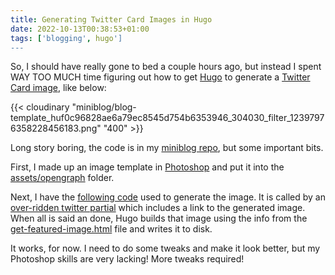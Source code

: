 ```yaml
---
title: Generating Twitter Card Images in Hugo
date: 2022-10-13T00:38:53+01:00
tags: ['blogging', hugo']
---
```


So, I should have really gone to bed a couple hours ago, but instead I spent WAY TOO MUCH time figuring out how to get [Hugo](https://gohugo.io/) to generate a [Twitter Card image](https://developer.twitter.com/en/docs/twitter-for-websites/cards/overview/summary-card-with-large-image), like below:

{{< cloudinary "miniblog/blog-template_huf0c96828ae6a79ec8545d754b6353946_304030_filter_12397976358228456183.png" "400" >}}

Long story boring, the code is in my [miniblog repo](https://github.com/tiernano/miniblog.tiernanotoole.ie), but some important bits.

First, I made up an image template in [Photoshop](https://geni.us/1XQTu8) and put it into the [assets/opengraph](https://github.com/tiernano/miniblog.tiernanotoole.ie/tree/master/assets/opengraph) folder.

Next, I have the [following code](https://github.com/tiernano/miniblog.tiernanotoole.ie/blob/master/layouts/partials/opengraph/get-featured-image.html) used to generate the image. It is called by an [over-ridden twitter partial](https://github.com/tiernano/miniblog.tiernanotoole.ie/blob/master/layouts/partials/seo/twitter.html) which includes a link to the generated image. When all is said an done, Hugo builds that image using the info from the [get-featured-image.html](https://github.com/tiernano/miniblog.tiernanotoole.ie/blob/master/layouts/partials/opengraph/get-featured-image.html) file and writes it to disk.

It works, for now. I need to do some tweaks and make it look better, but my Photoshop skills are very lacking! More tweaks required!
